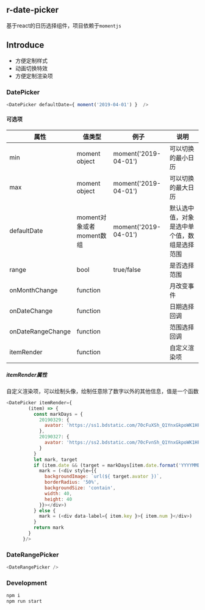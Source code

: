 ## r-date-picker

基于react的日历选择组件，项目依赖于```momentjs```

## Introduce

 - 方便定制样式
 - 动画切换特效
 - 方便定制渲染项

### DatePicker

```javascript
<DatePicker defaultDate={ moment('2019-04-01') }  />
```

#### 可选项

| 属性 | 值类型 | 例子 | 说明 |
| ------------ | ------------ | ------------ | -- |
| min | moment object  |  moment('2019-04-01')  | 可以切换的最小日历 |
| max | moment object  |  moment('2019-04-01')  | 可以切换的最大日历 |
| defaultDate  | moment对象或者moment数组 | moment('2019-04-01') | 默认选中值，对象是选中单个值，数组是选择范围 |
| range | bool | true/false | 是否选择范围 |
| onMonthChange | function | | 月改变事件 |
| onDateChange | function | | 日期选择回调 |
| onDateRangeChange | function |  | 范围选择回调 |
| itemRender | function |  | 自定义渲染项 |

##### itemRender属性

自定义渲染项，可以绘制头像，绘制任意除了数字以外的其他信息，值是一个函数

```javascript
<DatePicker itemRender={ 
        (item) => { 
          const markDays = {
            20190329: {
              avator: 'https://ss1.bdstatic.com/70cFuXSh_Q1YnxGkpoWK1HF6hhy/it/u=4208386305,57701306&fm=27&gp=0.jpg'
            },
            20190327: {
              avator: 'https://ss2.bdstatic.com/70cFvnSh_Q1YnxGkpoWK1HF6hhy/it/u=2060761043,284284863&fm=27&gp=0.jpg'
            }
          }
          let mark, target
          if (item.date && (target = markDays[item.date.format('YYYYMMDD')])) {
            mark = (<div style={{ 
              backgroundImage: `url(${ target.avator })`, 
              borderRadius: '50%',
              backgroundSize: 'contain',
              width: 40,
              height: 40
            }}></div>)
          } else {
            mark = (<div data-label={ item.key }>{ item.num }</div>)
          }
          return mark
        } 
      }/>
```

### DateRangePicker 

```javascript
<DateRangePicker />
```


### Development
```bash
npm i
npm run start
```